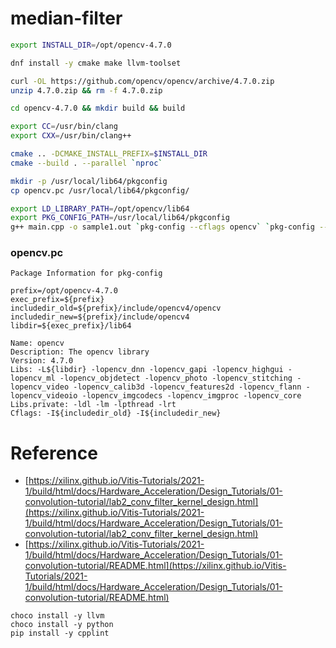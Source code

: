 # median-filter

```sh
export INSTALL_DIR=/opt/opencv-4.7.0

dnf install -y cmake make llvm-toolset

curl -OL https://github.com/opencv/opencv/archive/4.7.0.zip
unzip 4.7.0.zip && rm -f 4.7.0.zip

cd opencv-4.7.0 && mkdir build && build

export CC=/usr/bin/clang
export CXX=/usr/bin/clang++

cmake .. -DCMAKE_INSTALL_PREFIX=$INSTALL_DIR
cmake --build . --parallel `nproc`

mkdir -p /usr/local/lib64/pkgconfig
cp opencv.pc /usr/local/lib64/pkgconfig/
```

```sh
export LD_LIBRARY_PATH=/opt/opencv/lib64
export PKG_CONFIG_PATH=/usr/local/lib64/pkgconfig
g++ main.cpp -o sample1.out `pkg-config --cflags opencv` `pkg-config --libs opencv`
```

### opencv.pc

```make
Package Information for pkg-config

prefix=/opt/opencv-4.7.0
exec_prefix=${prefix}
includedir_old=${prefix}/include/opencv4/opencv
includedir_new=${prefix}/include/opencv4
libdir=${exec_prefix}/lib64

Name: opencv
Description: The opencv library
Version: 4.7.0
Libs: -L${libdir} -lopencv_dnn -lopencv_gapi -lopencv_highgui -lopencv_ml -lopencv_objdetect -lopencv_photo -lopencv_stitching -lopencv_video -lopencv_calib3d -lopencv_features2d -lopencv_flann -lopencv_videoio -lopencv_imgcodecs -lopencv_imgproc -lopencv_core
Libs.private: -ldl -lm -lpthread -lrt
Cflags: -I${includedir_old} -I${includedir_new}
```

# Reference

* [https://xilinx.github.io/Vitis-Tutorials/2021-1/build/html/docs/Hardware_Acceleration/Design_Tutorials/01-convolution-tutorial/lab2_conv_filter_kernel_design.html](https://xilinx.github.io/Vitis-Tutorials/2021-1/build/html/docs/Hardware_Acceleration/Design_Tutorials/01-convolution-tutorial/lab2_conv_filter_kernel_design.html)
* [https://xilinx.github.io/Vitis-Tutorials/2021-1/build/html/docs/Hardware_Acceleration/Design_Tutorials/01-convolution-tutorial/README.html](https://xilinx.github.io/Vitis-Tutorials/2021-1/build/html/docs/Hardware_Acceleration/Design_Tutorials/01-convolution-tutorial/README.html)

```
choco install -y llvm
choco install -y python
pip install -y cpplint
```
